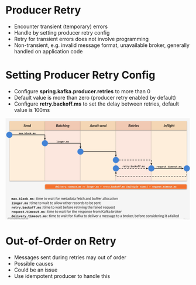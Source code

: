 # Producer Retry

* Encounter transient (temporary) errors
* Handle by setting producer retry config
* Retry for transient errors does not involve programming
* Non-transient, e.g. invalid message format, unavailable broker, generally handled on application code

# Setting Producer Retry Config

* Configure **spring.kafka.producer.retries** to more than 0 
* Default value is more than zero (producer retry enabled by default)
* Configure **retry.backoff.ms** to set the delay between retries, default value is 100ms

![img_19.png](images/img_19.png)

# Out-of-Order on Retry
 
* Messages sent during retries may out of order 
* Possible causes
* Could be an issue  
* Use idempotent producer to handle this




